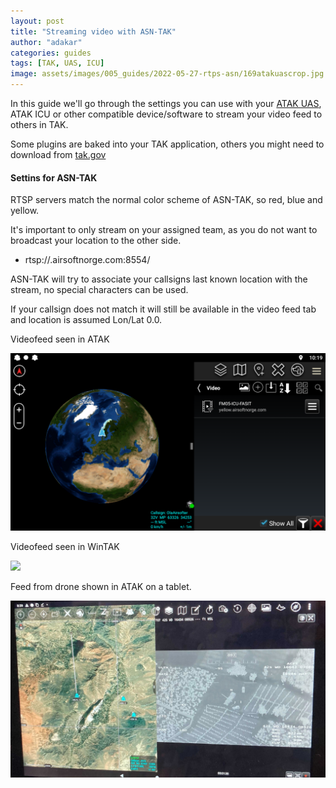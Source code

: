 ```yaml
---
layout: post
title: "Streaming video with ASN-TAK"
author: "adakar"
categories: guides
tags: [TAK, UAS, ICU]
image: assets/images/005_guides/2022-05-27-rtps-asn/169atakuascrop.jpg
---
```


In this guide we'll go through the settings you can use with your [ATAK UAS](https://www.civtak.org/2021/09/22/uas-tool-now-publicly-available/), ATAK ICU or other compatible device/software to stream your video feed to others in TAK.

Some plugins are baked into your TAK application, others you might need to download from [tak.gov](https://tak.gov/)


#### Settins for ASN-TAK

RTSP servers match the normal color scheme of ASN-TAK, so red, blue and yellow.

It's important to only stream on your assigned team, as you do not want to broadcast your location to the other side.

* rtsp://<color>.airsoftnorge.com:8554/<callsign>

ASN-TAK will try to associate your callsigns last known location with the stream, no special characters can be used.

If your callsign does not match it will still be available in the video feed tab and location is assumed Lon/Lat 0.0.


Videofeed seen in ATAK
<div class="image-thumbnail">
	<a href="/assets/images/005_guides/2022-05-27-rtps-asn/atak-video.png">
		<img src="/assets/images/005_guides/2022-05-27-rtps-asn/atak-video.png" width="640"/>
	</a>
</div>


Videofeed seen in WinTAK
<div class="image-thumbnail">
	<a href="/assets/images/005_guides/2022-05-27-rtps-asn/wintakstream.jpg">
		<img src="/assets/images/005_guides/2022-05-27-rtps-asn/wintakstream.jpg" width="640"/>
	</a>
</div>


Feed from drone shown in ATAK on a tablet.
<div class="image-thumbnail">
	<a href="/assets/images/005_guides/2022-05-27-rtps-asn/169atakuascrop.jpg">
		<img src="/assets/images/005_guides/2022-05-27-rtps-asn/169atakuascrop.jpg" width="640"/>
	</a>
</div>
